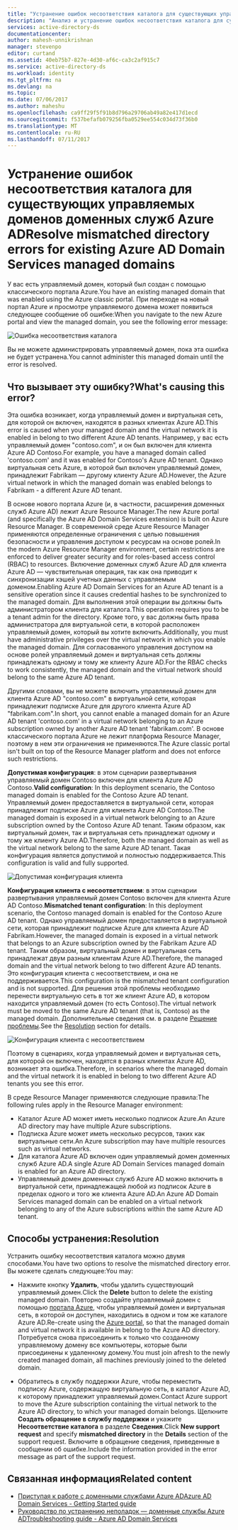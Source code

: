 ```yaml
---
title: "Устранение ошибок несоответствия каталога для существующих управляемых доменов доменных служб Azure AD | Документы Майкрософт"
description: "Анализ и устранение ошибок несоответствия каталога для существующих управляемых доменов доменных служб Azure AD"
services: active-directory-ds
documentationcenter: 
author: mahesh-unnikrishnan
manager: stevenpo
editor: curtand
ms.assetid: 40eb75b7-827e-4d30-af6c-ca3c2af915c7
ms.service: active-directory-ds
ms.workload: identity
ms.tgt_pltfrm: na
ms.devlang: na
ms.topic: 
ms.date: 07/06/2017
ms.author: maheshu
ms.openlocfilehash: ca9ff29f5f91b8d796a29706ab49a82e417d1ecd
ms.sourcegitcommit: f537befafb079256fba0529ee554c034d73f36b0
ms.translationtype: MT
ms.contentlocale: ru-RU
ms.lasthandoff: 07/11/2017
---
```

# <a name="resolve-mismatched-directory-errors-for-existing-azure-ad-domain-services-managed-domains"></a><span data-ttu-id="7554d-103">Устранение ошибок несоответствия каталога для существующих управляемых доменов доменных служб Azure AD</span><span class="sxs-lookup"><span data-stu-id="7554d-103">Resolve mismatched directory errors for existing Azure AD Domain Services managed domains</span></span>
<span data-ttu-id="7554d-104">У вас есть управляемый домен, который был создан с помощью классического портала Azure.</span><span class="sxs-lookup"><span data-stu-id="7554d-104">You have an existing managed domain that was enabled using the Azure classic portal.</span></span> <span data-ttu-id="7554d-105">При переходе на новый портал Azure и просмотре управляемого домена может появиться следующее сообщение об ошибке:</span><span class="sxs-lookup"><span data-stu-id="7554d-105">When you navigate to the new Azure portal and view the managed domain, you see the following error message:</span></span>

![Ошибка несоответствия каталога](.\media\getting-started\mismatched-tenant-error.png)

<span data-ttu-id="7554d-107">Вы не можете администрировать управляемый домен, пока эта ошибка не будет устранена.</span><span class="sxs-lookup"><span data-stu-id="7554d-107">You cannot administer this managed domain until the error is resolved.</span></span>


## <a name="whats-causing-this-error"></a><span data-ttu-id="7554d-108">Что вызывает эту ошибку?</span><span class="sxs-lookup"><span data-stu-id="7554d-108">What's causing this error?</span></span>
<span data-ttu-id="7554d-109">Эта ошибка возникает, когда управляемый домен и виртуальная сеть, для которой он включен, находятся в разных клиентах Azure AD.</span><span class="sxs-lookup"><span data-stu-id="7554d-109">This error is caused when your managed domain and the virtual network it is enabled in belong to two different Azure AD tenants.</span></span> <span data-ttu-id="7554d-110">Например, у вас есть управляемый домен "contoso.com", и он был включен для клиента Azure AD Contoso.</span><span class="sxs-lookup"><span data-stu-id="7554d-110">For example, you have a managed domain called 'contoso.com' and it was enabled for Contoso's Azure AD tenant.</span></span> <span data-ttu-id="7554d-111">Однако виртуальная сеть Azure, в которой был включен управляемый домен, принадлежит Fabrikam — другому клиенту Azure AD.</span><span class="sxs-lookup"><span data-stu-id="7554d-111">However, the Azure virtual network in which the managed domain was enabled belongs to Fabrikam - a different Azure AD tenant.</span></span>

<span data-ttu-id="7554d-112">В основе нового портала Azure (и, в частности, расширения доменных служб Azure AD) лежит Azure Resource Manager.</span><span class="sxs-lookup"><span data-stu-id="7554d-112">The new Azure portal (and specifically the Azure AD Domain Services extension) is built on Azure Resource Manager.</span></span> <span data-ttu-id="7554d-113">В современной среде Azure Resource Manager применяются определенные ограничения с целью повышения безопасности и управления доступом к ресурсам на основе ролей.</span><span class="sxs-lookup"><span data-stu-id="7554d-113">In the modern Azure Resource Manager environment, certain restrictions are enforced to deliver greater security and for roles-based access control (RBAC) to resources.</span></span> <span data-ttu-id="7554d-114">Включение доменных служб Azure AD для клиента Azure AD — чувствительная операция, так как она приводит к синхронизации хэшей учетных данных с управляемым доменом.</span><span class="sxs-lookup"><span data-stu-id="7554d-114">Enabling Azure AD Domain Services for an Azure AD tenant is a sensitive operation since it causes credential hashes to be synchronized to the managed domain.</span></span> <span data-ttu-id="7554d-115">Для выполнения этой операции вы должны быть администратором клиента для каталога.</span><span class="sxs-lookup"><span data-stu-id="7554d-115">This operation requires you to be a tenant admin for the directory.</span></span> <span data-ttu-id="7554d-116">Кроме того, у вас должны быть права администратора для виртуальной сети, в которой расположен управляемый домен, который вы хотите включить.</span><span class="sxs-lookup"><span data-stu-id="7554d-116">Additionally, you must have administrative privileges over the virtual network in which you enable the managed domain.</span></span> <span data-ttu-id="7554d-117">Для согласованного управления доступом на основе ролей управляемый домен и виртуальная сеть должны принадлежать одному и тому же клиенту Azure AD.</span><span class="sxs-lookup"><span data-stu-id="7554d-117">For the RBAC checks to work consistently, the managed domain and the virtual network should belong to the same Azure AD tenant.</span></span>

<span data-ttu-id="7554d-118">Другими словами, вы не можете включить управляемый домен для клиента Azure AD "contoso.com" в виртуальной сети, которая принадлежит подписке Azure для другого клиента Azure AD "fabrikam.com".</span><span class="sxs-lookup"><span data-stu-id="7554d-118">In short, you cannot enable a managed domain for an Azure AD tenant 'contoso.com' in a virtual network belonging to an Azure subscription owned by another Azure AD tenant 'fabrikam.com'.</span></span> <span data-ttu-id="7554d-119">В основе классического портала Azure не лежит платформа Resource Manager, поэтому в нем эти ограничения не применяются.</span><span class="sxs-lookup"><span data-stu-id="7554d-119">The Azure classic portal isn't built on top of the Resource Manager platform and does not enforce such restrictions.</span></span>

<span data-ttu-id="7554d-120">**Допустимая конфигурация**: в этом сценарии развертывания управляемый домен Contoso включен для клиента Azure AD Contoso.</span><span class="sxs-lookup"><span data-stu-id="7554d-120">**Valid configuration**: In this deployment scenario, the Contoso managed domain is enabled for the Contoso Azure AD tenant.</span></span> <span data-ttu-id="7554d-121">Управляемый домен предоставляется в виртуальной сети, которая принадлежит подписке Azure для клиента Azure AD Contoso.</span><span class="sxs-lookup"><span data-stu-id="7554d-121">The managed domain is exposed in a virtual network belonging to an Azure subscription owned by the Contoso Azure AD tenant.</span></span> <span data-ttu-id="7554d-122">Таким образом, как виртуальный домен, так и виртуальная сеть принадлежат одному и тому же клиенту Azure AD.</span><span class="sxs-lookup"><span data-stu-id="7554d-122">Therefore, both the managed domain as well as the virtual network belong to the same Azure AD tenant.</span></span> <span data-ttu-id="7554d-123">Такая конфигурация является допустимой и полностью поддерживается.</span><span class="sxs-lookup"><span data-stu-id="7554d-123">This configuration is valid and fully supported.</span></span>

![Допустимая конфигурация клиента](./media/getting-started/valid-tenant-config.png)

<span data-ttu-id="7554d-125">**Конфигурация клиента с несоответствием**: в этом сценарии развертывания управляемый домен Contoso включен для клиента Azure AD Contoso.</span><span class="sxs-lookup"><span data-stu-id="7554d-125">**Mismatched tenant configuration**: In this deployment scenario, the Contoso managed domain is enabled for the Contoso Azure AD tenant.</span></span> <span data-ttu-id="7554d-126">Однако управляемый домен предоставляется в виртуальной сети, которая принадлежит подписке Azure для клиента Azure AD Fabrikam.</span><span class="sxs-lookup"><span data-stu-id="7554d-126">However, the managed domain is exposed in a virtual network that belongs to an Azure subscription owned by the Fabrikam Azure AD tenant.</span></span> <span data-ttu-id="7554d-127">Таким образом, виртуальный домен и виртуальная сеть принадлежат двум разным клиентам Azure AD.</span><span class="sxs-lookup"><span data-stu-id="7554d-127">Therefore, the managed domain and the virtual network belong to two different Azure AD tenants.</span></span> <span data-ttu-id="7554d-128">Это конфигурация клиента с несоответствием, и она не поддерживается.</span><span class="sxs-lookup"><span data-stu-id="7554d-128">This configuration is the mismatched tenant configuration and is not supported.</span></span> <span data-ttu-id="7554d-129">Для решения этой проблемы необходимо перенести виртуальную сеть в тот же клиент Azure AD, в котором находится управляемый домен (то есть Contoso).</span><span class="sxs-lookup"><span data-stu-id="7554d-129">The virtual network must be moved to the same Azure AD tenant (that is, Contoso) as the managed domain.</span></span> <span data-ttu-id="7554d-130">Дополнительные сведения см. в разделе [Решение проблемы](#resolution).</span><span class="sxs-lookup"><span data-stu-id="7554d-130">See the [Resolution](#resolution) section for details.</span></span>

![Конфигурация клиента с несоответствием](./media/getting-started/mismatched-tenant-config.png)

<span data-ttu-id="7554d-132">Поэтому в сценариях, когда управляемый домен и виртуальная сеть, для которой он включен, находятся в разных клиентах Azure AD, возникает эта ошибка.</span><span class="sxs-lookup"><span data-stu-id="7554d-132">Therefore, in scenarios where the managed domain and the virtual network it is enabled in belong to two different Azure AD tenants you see this error.</span></span>

<span data-ttu-id="7554d-133">В среде Resource Manager применяются следующие правила:</span><span class="sxs-lookup"><span data-stu-id="7554d-133">The following rules apply in the Resource Manager environment:</span></span>
- <span data-ttu-id="7554d-134">Каталог Azure AD может иметь несколько подписок Azure.</span><span class="sxs-lookup"><span data-stu-id="7554d-134">An Azure AD directory may have multiple Azure subscriptions.</span></span>
- <span data-ttu-id="7554d-135">Подписка Azure может иметь несколько ресурсов, таких как виртуальные сети.</span><span class="sxs-lookup"><span data-stu-id="7554d-135">An Azure subscription may have multiple resources such as virtual networks.</span></span>
- <span data-ttu-id="7554d-136">Для каталога Azure AD включен один управляемый домен доменных служб Azure AD.</span><span class="sxs-lookup"><span data-stu-id="7554d-136">A single Azure AD Domain Services managed domain is enabled for an Azure AD directory.</span></span>
- <span data-ttu-id="7554d-137">Управляемый домен доменных служб Azure AD можно включить в виртуальной сети, принадлежащей любой из подписок Azure в пределах одного и того же клиента Azure AD.</span><span class="sxs-lookup"><span data-stu-id="7554d-137">An Azure AD Domain Services managed domain can be enabled on a virtual network belonging to any of the Azure subscriptions within the same Azure AD tenant.</span></span>


## <a name="resolution"></a><span data-ttu-id="7554d-138">Способы устранения:</span><span class="sxs-lookup"><span data-stu-id="7554d-138">Resolution</span></span>
<span data-ttu-id="7554d-139">Устранить ошибку несоответствия каталога можно двумя способами.</span><span class="sxs-lookup"><span data-stu-id="7554d-139">You have two options to resolve the mismatched directory error.</span></span> <span data-ttu-id="7554d-140">Вы можете сделать следующее:</span><span class="sxs-lookup"><span data-stu-id="7554d-140">You may:</span></span>

- <span data-ttu-id="7554d-141">Нажмите кнопку **Удалить**, чтобы удалить существующий управляемый домен.</span><span class="sxs-lookup"><span data-stu-id="7554d-141">Click the **Delete** button to delete the existing managed domain.</span></span> <span data-ttu-id="7554d-142">Повторно создайте управляемый домен с помощью [портала Azure](https://portal.azure.com), чтобы управляемый домен и виртуальная сеть, в которой он доступен, находились в одном и том же каталоге Azure AD.</span><span class="sxs-lookup"><span data-stu-id="7554d-142">Re-create using the [Azure portal](https://portal.azure.com), so that the managed domain and virtual network it is available in belong to the Azure AD directory.</span></span> <span data-ttu-id="7554d-143">Потребуется снова присоединить к только что созданному управляемому домену все компьютеры, которые были присоединены к удаленному домену.</span><span class="sxs-lookup"><span data-stu-id="7554d-143">You must join afresh to the newly created managed domain, all machines previously joined to the deleted domain.</span></span>

- <span data-ttu-id="7554d-144">Обратитесь в службу поддержки Azure, чтобы переместить подписку Azure, содержащую виртуальную сеть, в каталог Azure AD, к которому принадлежит управляемый домен.</span><span class="sxs-lookup"><span data-stu-id="7554d-144">Contact Azure support to move the Azure subscription containing the virtual network to the Azure AD directory, to which your managed domain belongs.</span></span> <span data-ttu-id="7554d-145">Щелкните **Создать обращение в службу поддержки** и укажите **Несоответствие каталога** в разделе **Сведения**.</span><span class="sxs-lookup"><span data-stu-id="7554d-145">Click **New support request** and specify **mismatched directory** in the **Details** section of the support request.</span></span> <span data-ttu-id="7554d-146">Включите в обращение сведения, приведенные в сообщении об ошибке.</span><span class="sxs-lookup"><span data-stu-id="7554d-146">Include the information provided in the error message as part of the support request.</span></span>


## <a name="related-content"></a><span data-ttu-id="7554d-147">Связанная информация</span><span class="sxs-lookup"><span data-stu-id="7554d-147">Related content</span></span>
* [<span data-ttu-id="7554d-148">Приступая к работе с доменными службами Azure AD</span><span class="sxs-lookup"><span data-stu-id="7554d-148">Azure AD Domain Services - Getting Started guide</span></span>](active-directory-ds-getting-started.md)
* [<span data-ttu-id="7554d-149">Руководство по устранению неполадок — доменные службы Azure AD</span><span class="sxs-lookup"><span data-stu-id="7554d-149">Troubleshooting guide - Azure AD Domain Services</span></span>](active-directory-ds-troubleshooting.md)
